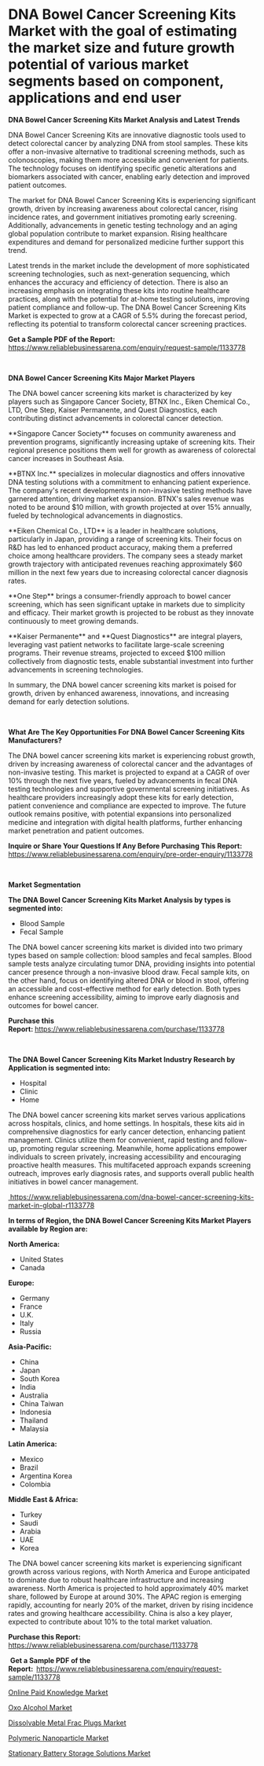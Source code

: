 <p><h1>DNA Bowel Cancer Screening Kits Market with the goal of estimating the market size and future growth potential of various market segments based on component, applications and end user</h1></p><p><strong>DNA Bowel Cancer Screening Kits Market Analysis and Latest Trends</strong></p>
<p><p>DNA Bowel Cancer Screening Kits are innovative diagnostic tools used to detect colorectal cancer by analyzing DNA from stool samples. These kits offer a non-invasive alternative to traditional screening methods, such as colonoscopies, making them more accessible and convenient for patients. The technology focuses on identifying specific genetic alterations and biomarkers associated with cancer, enabling early detection and improved patient outcomes.</p><p>The market for DNA Bowel Cancer Screening Kits is experiencing significant growth, driven by increasing awareness about colorectal cancer, rising incidence rates, and government initiatives promoting early screening. Additionally, advancements in genetic testing technology and an aging global population contribute to market expansion. Rising healthcare expenditures and demand for personalized medicine further support this trend.</p><p>Latest trends in the market include the development of more sophisticated screening technologies, such as next-generation sequencing, which enhances the accuracy and efficiency of detection. There is also an increasing emphasis on integrating these kits into routine healthcare practices, along with the potential for at-home testing solutions, improving patient compliance and follow-up. The DNA Bowel Cancer Screening Kits Market is expected to grow at a CAGR of 5.5% during the forecast period, reflecting its potential to transform colorectal cancer screening practices.</p></p>
<p><strong>Get a Sample PDF of the Report:&nbsp;</strong> <a href="https://www.reliablebusinessarena.com/enquiry/request-sample/1133778?utm_campaign=1286&utm_medium=2&utm_source=Github&utm_content=ia&utm_term=08102024&utm_id=dna-bowel-cancer-screening-kits">https://www.reliablebusinessarena.com/enquiry/request-sample/1133778</a></p>
<p>&nbsp;</p>
<p><strong>DNA Bowel Cancer Screening Kits Major Market Players</strong></p>
<p><p>The DNA bowel cancer screening kits market is characterized by key players such as Singapore Cancer Society, BTNX Inc., Eiken Chemical Co., LTD, One Step, Kaiser Permanente, and Quest Diagnostics, each contributing distinct advancements in colorectal cancer detection.</p><p>**Singapore Cancer Society** focuses on community awareness and prevention programs, significantly increasing uptake of screening kits. Their regional presence positions them well for growth as awareness of colorectal cancer increases in Southeast Asia.</p><p>**BTNX Inc.** specializes in molecular diagnostics and offers innovative DNA testing solutions with a commitment to enhancing patient experience. The company's recent developments in non-invasive testing methods have garnered attention, driving market expansion. BTNX's sales revenue was noted to be around $10 million, with growth projected at over 15% annually, fueled by technological advancements in diagnostics.</p><p>**Eiken Chemical Co., LTD** is a leader in healthcare solutions, particularly in Japan, providing a range of screening kits. Their focus on R&D has led to enhanced product accuracy, making them a preferred choice among healthcare providers. The company sees a steady market growth trajectory with anticipated revenues reaching approximately $60 million in the next few years due to increasing colorectal cancer diagnosis rates.</p><p>**One Step** brings a consumer-friendly approach to bowel cancer screening, which has seen significant uptake in markets due to simplicity and efficacy. Their market growth is projected to be robust as they innovate continuously to meet growing demands.</p><p>**Kaiser Permanente** and **Quest Diagnostics** are integral players, leveraging vast patient networks to facilitate large-scale screening programs. Their revenue streams, projected to exceed $100 million collectively from diagnostic tests, enable substantial investment into further advancements in screening technologies.</p><p>In summary, the DNA bowel cancer screening kits market is poised for growth, driven by enhanced awareness, innovations, and increasing demand for early detection solutions.</p></p>
<p>&nbsp;</p>
<p><strong>What Are The Key Opportunities For DNA Bowel Cancer Screening Kits Manufacturers?</strong></p>
<p><p>The DNA bowel cancer screening kits market is experiencing robust growth, driven by increasing awareness of colorectal cancer and the advantages of non-invasive testing. This market is projected to expand at a CAGR of over 10% through the next five years, fueled by advancements in fecal DNA testing technologies and supportive governmental screening initiatives. As healthcare providers increasingly adopt these kits for early detection, patient convenience and compliance are expected to improve. The future outlook remains positive, with potential expansions into personalized medicine and integration with digital health platforms, further enhancing market penetration and patient outcomes.</p></p>
<p><strong>Inquire or Share Your Questions If Any Before Purchasing This Report:</strong> <a href="https://www.reliablebusinessarena.com/enquiry/pre-order-enquiry/1133778?utm_campaign=1286&utm_medium=2&utm_source=Github&utm_content=ia&utm_term=08102024&utm_id=dna-bowel-cancer-screening-kits">https://www.reliablebusinessarena.com/enquiry/pre-order-enquiry/1133778</a></p>
<p>&nbsp;</p>
<p><strong>Market Segmentation</strong></p>
<p><strong>The DNA Bowel Cancer Screening Kits Market Analysis by types is segmented into:</strong></p>
<p><ul><li>Blood Sample</li><li>Fecal Sample</li></ul></p>
<p><p>The DNA bowel cancer screening kits market is divided into two primary types based on sample collection: blood samples and fecal samples. Blood sample tests analyze circulating tumor DNA, providing insights into potential cancer presence through a non-invasive blood draw. Fecal sample kits, on the other hand, focus on identifying altered DNA or blood in stool, offering an accessible and cost-effective method for early detection. Both types enhance screening accessibility, aiming to improve early diagnosis and outcomes for bowel cancer.</p></p>
<p><strong>Purchase this Report:&nbsp;</strong><a href="https://www.reliablebusinessarena.com/purchase/1133778?utm_campaign=1286&utm_medium=2&utm_source=Github&utm_content=ia&utm_term=08102024&utm_id=dna-bowel-cancer-screening-kits">https://www.reliablebusinessarena.com/purchase/1133778</a></p>
<p>&nbsp;</p>
<p><strong>The DNA Bowel Cancer Screening Kits Market Industry Research by Application is segmented into:</strong></p>
<p><ul><li>Hospital</li><li>Clinic</li><li>Home</li></ul></p>
<p><p>The DNA bowel cancer screening kits market serves various applications across hospitals, clinics, and home settings. In hospitals, these kits aid in comprehensive diagnostics for early cancer detection, enhancing patient management. Clinics utilize them for convenient, rapid testing and follow-up, promoting regular screening. Meanwhile, home applications empower individuals to screen privately, increasing accessibility and encouraging proactive health measures. This multifaceted approach expands screening outreach, improves early diagnosis rates, and supports overall public health initiatives in bowel cancer management.</p></p>
<p><a href="https://www.reliablebusinessarena.com/dna-bowel-cancer-screening-kits-market-in-global-r1133778?utm_campaign=1286&utm_medium=2&utm_source=Github&utm_content=ia&utm_term=08102024&utm_id=dna-bowel-cancer-screening-kits">&nbsp;https://www.reliablebusinessarena.com/dna-bowel-cancer-screening-kits-market-in-global-r1133778</a></p>
<p><strong>In terms of Region, the DNA Bowel Cancer Screening Kits Market Players available by Region are:</strong></p>
<p>
    <p> <strong> North America: </strong>
        <ul>
            <li>United States</li>
            <li>Canada</li>
        </ul>
        </p> 
    <p> <strong> Europe: </strong>
        <ul>
            <li>Germany</li>
            <li>France</li>
            <li>U.K.</li>
            <li>Italy</li>
            <li>Russia</li>
        </ul>
        </p> 
    <p> <strong> Asia-Pacific: </strong>
        <ul>
            <li>China</li>
            <li>Japan</li>
            <li>South Korea</li>
            <li>India</li>
            <li>Australia</li>
            <li>China Taiwan</li>
            <li>Indonesia</li>
            <li>Thailand</li>
            <li>Malaysia</li>
        </ul>
        </p> 
    <p> <strong> Latin America: </strong>
        <ul>
            <li>Mexico</li>
            <li>Brazil</li>
            <li>Argentina Korea</li>
            <li>Colombia</li>
        </ul>
        </p> 
    <p> <strong> Middle East & Africa: </strong>
        <ul>
            <li>Turkey</li>
            <li>Saudi</li>
            <li>Arabia</li>
            <li>UAE</li>
            <li>Korea</li>
        </ul>
    </p>
    </p>
<p><p>The DNA bowel cancer screening kits market is experiencing significant growth across various regions, with North America and Europe anticipated to dominate due to robust healthcare infrastructure and increasing awareness. North America is projected to hold approximately 40% market share, followed by Europe at around 30%. The APAC region is emerging rapidly, accounting for nearly 20% of the market, driven by rising incidence rates and growing healthcare accessibility. China is also a key player, expected to contribute about 10% to the total market valuation.</p></p>
<p><strong>Purchase this Report: </strong><a href="https://www.reliablebusinessarena.com/purchase/1133778?utm_campaign=1286&utm_medium=2&utm_source=Github&utm_content=ia&utm_term=08102024&utm_id=dna-bowel-cancer-screening-kits">https://www.reliablebusinessarena.com/purchase/1133778</a></p>
<p>&nbsp;<strong>Get a Sample PDF of the Report:&nbsp;&nbsp;</strong><a href="https://www.reliablebusinessarena.com/enquiry/request-sample/1133778?utm_campaign=1286&utm_medium=2&utm_source=Github&utm_content=ia&utm_term=08102024&utm_id=dna-bowel-cancer-screening-kits">https://www.reliablebusinessarena.com/enquiry/request-sample/1133778</a></p>
<p><strong></strong></p>
<p><p><a href="https://github.com/luckyshygirl/Market-Research-Report-List-6/blob/main/online-paid-knowledge-market.md?utm_campaign=1286&utm_medium=2&utm_source=Github&utm_content=ia&utm_term=08102024&utm_id=dna-bowel-cancer-screening-kits">Online Paid Knowledge Market</a></p><p><a href="https://www.linkedin.com/pulse/evolution-oxo-alcohol-market-key-shifts-from-2024-klnle?utm_campaign=1286&utm_medium=2&utm_source=Github&utm_content=ia&utm_term=08102024&utm_id=dna-bowel-cancer-screening-kits">Oxo Alcohol Market</a></p><p><a href="https://issuu.com/reportprime-2/docs/dissolvable-metal-frac-plugs-market_07c5142e8376c4?utm_campaign=1286&utm_medium=2&utm_source=Github&utm_content=ia&utm_term=08102024&utm_id=dna-bowel-cancer-screening-kits">Dissolvable Metal Frac Plugs Market</a></p><p><a href="https://www.linkedin.com/pulse/polymeric-nanoparticle-market-innovations-trends-comprehensive-8n9be?utm_campaign=1286&utm_medium=2&utm_source=Github&utm_content=ia&utm_term=08102024&utm_id=dna-bowel-cancer-screening-kits">Polymeric Nanoparticle Market</a></p><p><a href="https://issuu.com/reportprime-2/docs/stationary-battery-storage-solution_6d45e7c1c1407c?utm_campaign=1286&utm_medium=2&utm_source=Github&utm_content=ia&utm_term=08102024&utm_id=dna-bowel-cancer-screening-kits">Stationary Battery Storage Solutions Market</a></p></p>